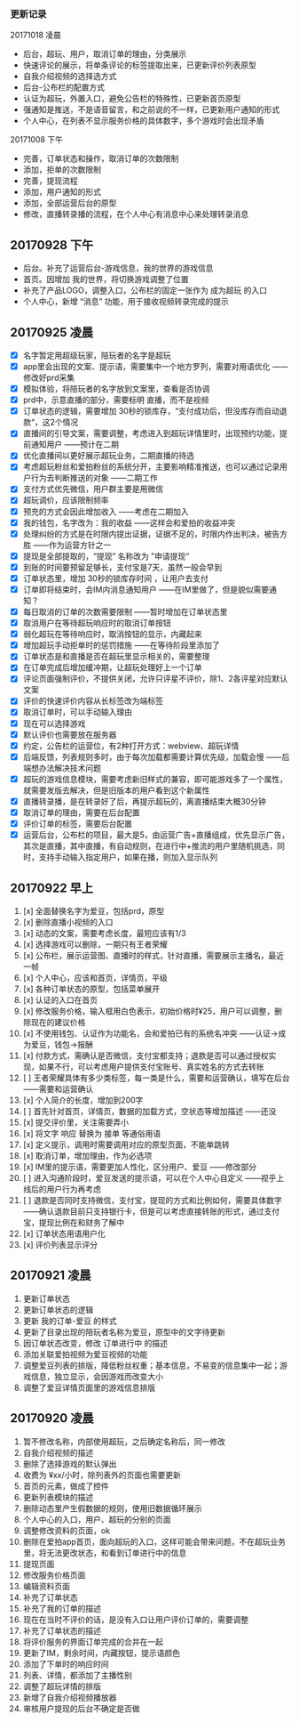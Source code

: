 ### 更新记录


20171018 凌晨

* 后台，超玩、用户，取消订单的理由，分类展示
* 快速评论的展示，将单条评论的标签提取出来，已更新评价列表原型
* 自我介绍视频的选择选方式
* 后台-公布栏的配置方式
* 认证为超玩，外置入口，避免公告栏的特殊性，已更新首页原型
* 强通知是推送，不是语音留言，和之前说的不一样，已更新用户通知的形式
* 个人中心，在列表不显示服务价格的具体数字，多个游戏时会出现矛盾

20171008 下午

* 完善，订单状态和操作，取消订单的次数限制
* 添加，拒单的次数限制
* 完善，提现流程
* 添加，用户通知的形式
* 添加，全部运营后台的原型
* 修改，直播转录播的流程，在个人中心有消息中心来处理转录消息

20170928 下午
---
* 后台。补充了运营后台-游戏信息，我的世界的游戏信息
* 首页。因增加 我的世界，将切换游戏调整了位置
* 补充了产品LOGO，调整入口，公布栏的固定一张作为 成为超玩 的入口
* 个人中心，新增 “消息” 功能，用于接收视频转录完成的提示

20170925 凌晨
---
* [x] 名字暂定用超级玩家，陪玩者的名字是超玩
* [x] app里会出现的文案、提示语，需要集中一个地方罗列，需要对用语优化  ——修改好prd采集
* [x] 模拟体验，将陪玩者的名字放到文案里，查看是否协调
* [x] prd中，示意直播的部分，需要标明 直播，而不是视频
* [x] 订单状态的逻辑，需要增加 30秒的锁库存，“支付成功后，但没库存而自动退款“，这2个情况
* [x] 直播间的引导文案，需要调整，考虑进入到超玩详情里时，出现预约功能，提前通知用户  ——预计在二期
* [x] 优化直播间以更好展示超玩业务，二期直播的待选
* [x] 考虑超玩粉丝和爱拍粉丝的系统分开，主要影响精准推送，也可以通过记录用户行为去判断推送的对象  ——二期工作
* [x] 支付方式优先微信，用户群主要是用微信
* [x] 超玩调价，应该限制频率
* [x] 预充的方式会因此增加收入  ——考虑在二期加入
* [x] 我的钱包，名字改为：我的收益  ——这样会和爱拍的收益冲突
* [x] 处理纠纷的方式是在时限内提出证据，证据不足的，时限内作出判决，被告方胜  ——作为运营方针之一
* [x] 提现是全部提取的，“提现” 名称改为 ”申请提现“
* [x] 到账的时间要预留足够长，支付宝是7天，虽然一般会早到
* [x] 订单状态里，增加 30秒的锁库存时间 ，让用户去支付
* [x] 订单即将结束时，会IM内消息通知用户  ——在IM里做了，但是貌似需要通知？
* [x] 每日取消的订单的次数需要限制  ——暂时增加在订单状态里
* [x] 取消用户在等待超玩响应时的取消订单按钮
* [x] 弱化超玩在等待响应时，取消按钮的显示，内藏起来
* [x] 增加超玩手动拒单时的惩罚措施  ——在等待阶段里添加了
* [x] 订单状态是和直播是否在超玩里显示相关的，需要整理
* [x] 在订单完成后增加缓冲期，让超玩处理好上一个订单
* [x] 评论页面强制评价，不提供关闭，允许只评星不评价，除1、2各评星对应默认文案
* [x] 评价的快速评价内容从长标签改为端标签
* [x] 取消订单时，可以手动输入理由
* [x] 现在可以选择游戏
* [x] 默认评价也需要放在服务器
* [x] 约定，公告栏的运营位，有2种打开方式：webview、超玩详情
* [x] 后端反馈，列表规则多时，由于每次加载都需要计算优先级，加载会慢  ——后端想办法解决技术问题
* [x] 超玩的游戏信息模块，需要考虑新旧样式的兼容，即可能游戏多了一个属性，就需要发版去解决，但是旧版本的用户看到这个新属性
* [x] 直播转录播，是在转录好了后，再提示超玩的，离直播结束大概30分钟
* [x] 取消订单的理由，需要在后台配置
* [x] 评价订单的标签，需要后台配置
* [x] 运营后台，公布栏的项目，最大是5，由运营广告+直播组成，优先显示广告，其次是直播，其中直播，有自动规则，在进行中+推流的用户里随机挑选，同时，支持手动输入指定用户，如果在播，则加入显示队列

20170922 早上
---
1. [x] 全面替换名字为爱豆，包括prd，原型
2. [x] 删除直播小视频的入口
3. [x] 动态的文案，需要考虑长度，最短应该有1/3
4. [x] 选择游戏可以删除，一期只有王者荣耀
5. [x] 公布栏，展示运营图、直播时的样式，针对直播，需要展示主播名，最近一帧
6. [x] 个人中心，应该和首页，详情页，平级
7. [x] 各种订单状态的原型，包括菜单展开
8. [x] 认证的入口在首页
9. [x] 修改服务价格，输入框用白色表示，初始价格时¥25，用户可以调整，删除现在的建议价格
10. [x] 不使用钱包、认证作为功能名，会和爱拍已有的系统名冲突  ——认证->成为爱豆，钱包->报酬
11. [x] 付款方式，需确认是否微信，支付宝都支持；退款是否可以通过授权实现，如果不行，可以考虑用户提供支付宝账号、真实姓名的方式去转账
12. [ ] 王者荣耀具体有多少类标签，每一类是什么，需要和运营确认，填写在后台  ——需要和运营确认
13. [x] 个人简介的长度，增加到200字
14. [ ] 首先针对首页，详情页，数据的加载方式，空状态等增加描述  ——还没
15. [x] 提交评价里，关注需要弄小
16. [x] 将文字 响应 替换为 接单 等通俗用语
17. [x] 定义提示，调用时需要调用对应的原型页面，不能单跳转
18. [x] 取消订单，增加理由，作为必选项
19. [x] IM里的提示语，需要更加人性化，区分用户、爱豆  ——修改部分
20. [ ] 进入沟通阶段时，爱豆发送的提示语，可以在个人中心自定义  ——视乎上线后的用户行为再考虑
21. [ ] 退款是否同时支持微信，支付宝，提现的方式和比例如何，需要具体数字  ——确认退款目前只支持银行卡，但是可以考虑直接转账的形式，通过支付宝，提现比例在和财务了解中
22. [x] 订单状态用语用户化
23. [x] 评价列表显示评分

20170921 凌晨
---
1. 更新订单状态
2. 更新订单状态的逻辑
3. 更新 我的订单-爱豆 的样式
4. 更新了目录出现的陪玩者名称为爱豆，原型中的文字待更新
5. 因订单状态改变，修改 订单进行中 的描述
6. 添加关联爱拍视频为爱豆视频的功能
7. 调整爱豆列表的排版，降低粉丝权重；基本信息，不易变的信息集中一起；游戏信息，独立显示，会因游戏而改变大小
8. 调整了爱豆详情页面里的游戏信息排版

20170920 凌晨
---
1. 暂不修改名称，内部使用超玩，之后确定名称后，同一修改
2. 自我介绍视频的描述
3. 删除了选择游戏的默认弹出
4. 收费为 ¥xx/小时，除列表外的页面也需要更新
5. 首页的元素，做成了控件
6. 更新列表模块的描述
7. 删除动态里产生假数据的规则，使用旧数据循环展示
8. 个人中心的入口，用户、超玩的分别的页面
9. 调整修改资料的页面，ok
10. 删除在爱拍app首页，面向超玩的入口，这样可能会带来问题，不在超玩业务里，将无法更改状态，和看到订单进行中的信息
11. 提现页面
12. 修改服务价格页面
13. 编辑资料页面
14. 补充了订单状态
15. 补充了我的订单的描述
16. 现在在当时不评价的话，是没有入口让用户评价订单的，需要调整
17. 补充了订单状态的描述
18. 将评价服务的界面订单完成的合并在一起
19. 更新了IM，剩余时间，内藏按钮，提示语颜色
20. 添加了下单时的响应时间
21. 列表、详情，都添加了主播性别
22. 调整了超玩详情的排版
23. 新增了自我介绍视频播放器
24. 审核用户提现的后台不确定是否做

